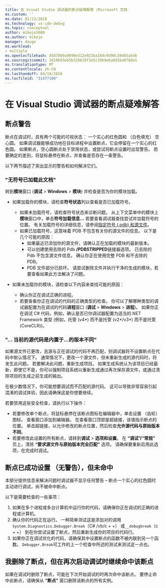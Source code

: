 ```yaml
---
title: 在 Visual Studio 调试器的断点疑难解答 |Microsoft 文档
ms.custom: ''
ms.date: 01/23/2018
ms.technology: vs-ide-debug
ms.topic: conceptual
author: mikejo5000
ms.author: mikejo
manager: douge
ms.workload:
- multiple
ms.openlocfilehash: d587809a9690e312e923ba184c9d90c38405a5d6
ms.sourcegitcommit: 3d10b93eb5b326639f3e5c19b9e6a8d1ba078de1
ms.translationtype: MT
ms.contentlocale: zh-CN
ms.lasthandoff: 04/18/2018
ms.locfileid: "31477100"
---
```

# <a name="troubleshoot-breakpoints-in-the-visual-studio-debugger"></a>在 Visual Studio 调试器的断点疑难解答

## <a name="breakpoint-warnings"></a>断点警告

断点在调试时，具有两个可能的可视状态： 一个实心的红色圆和 （白色填充） 空心圆。 如果调试器能够成功地在目标进程中设置断点，它会停留在一个实心的红色圆。 如果断点，空心圆断点处于禁用状态，或尝试将断点设置时出现警告。 若要确定的差别，将鼠标悬停在断点，并查看是否存在一条警告。

以下两节描述了突出显示的警告和如何解决它们。 

### <a name="no-symbols-have-been-loaded-for-this-document"></a>"无符号已加载此文档" 

转到**模块**窗口 (**调试** > **Windows** > **模块**) 并检查是否为你的模块加载。  
* 如果加载你的模块，请检查**符号状态**列以查看是否已加载符号。 
  * 如果未加载符号，请检查符号状态来诊断问题。 从上下文菜单中的模块上**模块**窗口中，单击**符号加载信息...** 若要查看调试器查找尝试并加载符号的位置。 有关加载符号的详细信息，请参阅[指定符号 (.pdb) 和源文件](../debugger/specify-symbol-dot-pdb-and-source-files-in-the-visual-studio-debugger.md)。  
  * 如果已加载符号，这意味着 PDB 不包含有关你的源文件的信息。 以下是几个可能的原因： 
    * 如果最近已添加你的源文件，请确认正在加载的模块的最新版本。  
    * 可以创建使用去除的 Pdb **/PDBSTRIPPED**链接器选项。 已去除的 Pdb 不包含源文件信息。 确认你正在使用完整 PDB 和不去除的 PDB。  
    * PDB 文件部分已损坏。 请尝试删除文件并执行干净的生成的模块，若要查看如果此方法解决了问题。 

* 如果未加载你的模块，请检查以下内容来查找可能的原因： 
  * 确认你正在调试正确的进程。 
  * 若要查看你正在调试的代码的正确类型的检查。 你可以了解哪种类型的调试器配置为在调试的代码**进程**窗口 (**调试** > **Windows**  >  **进程**)。 如果你正在调试 C# 代码，例如，确认是否已你调试器配置为适当的.NET Framework 类型 (例如，托管 (v4\*) 而不是托管 (v2\*/v3\*) 而不是托管 (CoreCLR))。 

### <a name="-the-current-source-code-is-different-from-the-version-built-into"></a>"… 当前的源代码是内置于...的版本不同" 

如果源文件已更改，且源与正在调试的代码不再匹配，则调试器将不设置断点在代码中默认情况下。 通常情况下，更改一个源文件，但未重新生成的源代码时，将发生此问题。 若要解决此问题，重新生成项目。 如果生成系统认为该项目已经最新，即使它不是，你可以强制项目系统以重新生成通过再次保存源文件，或通过清除项目的生成之前生成的输出。 

在极少数情况下，你可能想要调试而不匹配的源代码。 这可以导致非常容易引起混淆的调试体验，因此请确保这是你想要继续。  

若要禁用这些安全检查，请执行以下操作： 
* 若要修改单个断点，将鼠标悬停在该断点图标在编辑器中，单击设置 （齿轮） 图标。 查看窗口添加到编辑器。 在查看窗口顶部是超链接，该值指示断点的位置。 单击超链接，以允许修改的断点位置，然后检查**允许源代码与原始版本不同**。
* 若要修改此设置的所有断点，请转到**调试** > **选项和设置**。 在 **“调试”/“常规”** 页上，清除 **“要求源文件与原始版本完全匹配”** 选项。 请确保要重新启用此选项，在完成时调试。 

## <a name="the-breakpoint-was-successfully-set-no-warning-but-didnt-hit"></a>断点已成功设置 （无警告），但未命中 

本部分提供信息来解决问题时调试器不显示任何警告 – 断点一个实心的红色圆时主动进行调试，尚不被命中断点。 

以下是需要检查的一些事项： 
1. 如果在多个进程或多台计算机中运行你的代码，请确保你正在调试的正确的进程或计算机。  
2. 确认你的代码正在运行。 一种简单测试这是添加对的调用`System.Diagnostics.Debugger.Break`（C# /vb/c + +） 或`__debugbreak`（c + +） 到在你尝试设置了断点，然后重新生成你的项目的代码行。 
3. 如果你正在调试优化的代码，请确保其中设置断点的函数不被内联到另一个函数。 `Debugger.Break`可工作的上一个检查中所述的测试来测试这一点也。 

## <a name="i-deleted-a-breakpoint-but-i-continue-to-hit-it-when-i-start-debugging-again"></a>我删除了断点，但在再次启动调试时继续命中该断点 

如果在调试时删除了断点，可能在下次开始调试的时再次命中该断点。 要停止命中此断点，请确保从 **“断点”** 窗口删除该断点的所有实例。  

